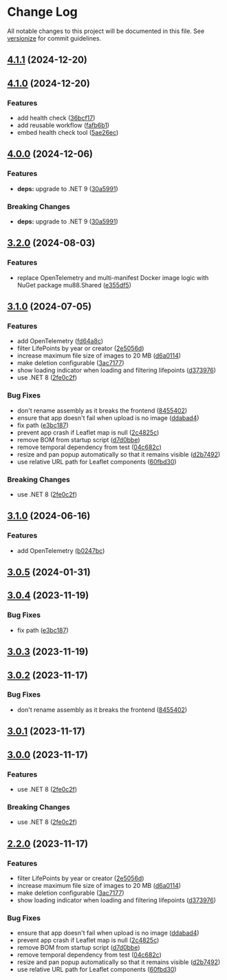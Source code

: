 # Change Log

All notable changes to this project will be documented in this file. See [versionize](https://github.com/versionize/versionize) for commit guidelines.

<a name="4.1.1"></a>
## [4.1.1](https://www.github.com/mu88/ThisIsYourLife/releases/tag/v4.1.1) (2024-12-20)

<a name="4.1.0"></a>
## [4.1.0](https://www.github.com/mu88/ThisIsYourLife/releases/tag/v4.1.0) (2024-12-20)

### Features

* add health check ([36bcf17](https://www.github.com/mu88/ThisIsYourLife/commit/36bcf1797b27bbc23901e813dddaf63240518916))
* add reusable workflow ([fafb6b1](https://www.github.com/mu88/ThisIsYourLife/commit/fafb6b1de46c1940c4e8c6a8698881ac615c2f13))
* embed health check tool ([5ae26ec](https://www.github.com/mu88/ThisIsYourLife/commit/5ae26ece4da8b0a190438f3d6d4620d8d7f43808))

<a name="4.0.0"></a>
## [4.0.0](https://www.github.com/mu88/ThisIsYourLife/releases/tag/v4.0.0) (2024-12-06)

### Features

* **deps:** upgrade to .NET 9 ([30a5991](https://www.github.com/mu88/ThisIsYourLife/commit/30a59917e0d19261fe45de41c890d2894290c232))

### Breaking Changes

* **deps:** upgrade to .NET 9 ([30a5991](https://www.github.com/mu88/ThisIsYourLife/commit/30a59917e0d19261fe45de41c890d2894290c232))

<a name="3.2.0"></a>
## [3.2.0](https://www.github.com/mu88/ThisIsYourLife/releases/tag/v3.2.0) (2024-08-03)

### Features

* replace OpenTelemetry and multi-manifest Docker image logic with NuGet package mu88.Shared ([e355df5](https://www.github.com/mu88/ThisIsYourLife/commit/e355df5bbcf4e885cbd946113401bba47a2078a2))

<a name="3.1.0"></a>
## [3.1.0](https://www.github.com/mu88/ThisIsYourLife/releases/tag/v3.1.0) (2024-07-05)

### Features

* add OpenTelemetry ([fd64a8c](https://www.github.com/mu88/ThisIsYourLife/commit/fd64a8c60d83efdd9100a7d19e45b51e6c0dda34))
* filter LifePoints by year or creator ([2e5056d](https://www.github.com/mu88/ThisIsYourLife/commit/2e5056dda6f54f73f02cc37bccc5fb43af315cd4))
* increase maximum file size of images to 20 MB ([d6a0114](https://www.github.com/mu88/ThisIsYourLife/commit/d6a01149c5fc6a46a0c84bdbc07bce67a45ef117))
* make deletion configurable ([3ac7177](https://www.github.com/mu88/ThisIsYourLife/commit/3ac7177f5f633e5ff5a84c4d624a8b6ca37ddbf6))
* show loading indicator when loading and filtering lifepoints ([d373976](https://www.github.com/mu88/ThisIsYourLife/commit/d3739762bab3874db7cfe143a31a2a748192166f))
* use .NET 8 ([2fe0c2f](https://www.github.com/mu88/ThisIsYourLife/commit/2fe0c2fe18be39a569e027ca40c7b398ec82792d))

### Bug Fixes

* don't rename assembly as it breaks the frontend ([8455402](https://www.github.com/mu88/ThisIsYourLife/commit/8455402e7511f1e621a1540fcf684ad9fe8412e4))
* ensure that app doesn't fail when upload is no image ([ddabad4](https://www.github.com/mu88/ThisIsYourLife/commit/ddabad4f032a220915ac5386d056d910821cefee))
* fix path ([e3bc187](https://www.github.com/mu88/ThisIsYourLife/commit/e3bc187d92d93761318269aa3e587356fd4b6e6c))
* prevent app crash if Leaflet map is null ([2c4825c](https://www.github.com/mu88/ThisIsYourLife/commit/2c4825c32805bf9c85db7111bbcce5099c94c335))
* remove BOM from startup script ([d7d0bbe](https://www.github.com/mu88/ThisIsYourLife/commit/d7d0bbef1515bc205293a293af958b83993918a4))
* remove temporal dependency from test ([04c682c](https://www.github.com/mu88/ThisIsYourLife/commit/04c682c6169bfecce88b36a6f074ea8276c1e837))
* resize and pan popup automatically so that it remains visible ([d2b7492](https://www.github.com/mu88/ThisIsYourLife/commit/d2b74922dff90b107f81b44ed7f650ff29a0d343))
* use relative URL path for Leaflet components ([60fbd30](https://www.github.com/mu88/ThisIsYourLife/commit/60fbd30952b6e2b4174f3b3623ece2bf5847950c))

### Breaking Changes

* use .NET 8 ([2fe0c2f](https://www.github.com/mu88/ThisIsYourLife/commit/2fe0c2fe18be39a569e027ca40c7b398ec82792d))

<a name="3.1.0"></a>
## [3.1.0](https://www.github.com/mu88/ThisIsYourLife/releases/tag/v3.1.0) (2024-06-16)

### Features

* add OpenTelemetry ([b0247bc](https://www.github.com/mu88/ThisIsYourLife/commit/b0247bcab61fd0c4050429b6dd0ab61395f6a0c5))

<a name="3.0.5"></a>
## [3.0.5](https://www.github.com/mu88/ThisIsYourLife/releases/tag/v3.0.5) (2024-01-31)

<a name="3.0.4"></a>
## [3.0.4](https://www.github.com/mu88/ThisIsYourLife/releases/tag/v3.0.4) (2023-11-19)

### Bug Fixes

* fix path ([e3bc187](https://www.github.com/mu88/ThisIsYourLife/commit/e3bc187d92d93761318269aa3e587356fd4b6e6c))

<a name="3.0.3"></a>
## [3.0.3](https://www.github.com/mu88/ThisIsYourLife/releases/tag/v3.0.3) (2023-11-19)

<a name="3.0.2"></a>
## [3.0.2](https://www.github.com/mu88/ThisIsYourLife/releases/tag/v3.0.2) (2023-11-17)

### Bug Fixes

* don't rename assembly as it breaks the frontend ([8455402](https://www.github.com/mu88/ThisIsYourLife/commit/8455402e7511f1e621a1540fcf684ad9fe8412e4))

<a name="3.0.1"></a>
## [3.0.1](https://www.github.com/mu88/ThisIsYourLife/releases/tag/v3.0.1) (2023-11-17)

<a name="3.0.0"></a>
## [3.0.0](https://www.github.com/mu88/ThisIsYourLife/releases/tag/v3.0.0) (2023-11-17)

### Features

* use .NET 8 ([2fe0c2f](https://www.github.com/mu88/ThisIsYourLife/commit/2fe0c2fe18be39a569e027ca40c7b398ec82792d))

### Breaking Changes

* use .NET 8 ([2fe0c2f](https://www.github.com/mu88/ThisIsYourLife/commit/2fe0c2fe18be39a569e027ca40c7b398ec82792d))

<a name="2.2.0"></a>
## [2.2.0](https://www.github.com/mu88/ThisIsYourLife/releases/tag/v2.2.0) (2023-11-17)

### Features

* filter LifePoints by year or creator ([2e5056d](https://www.github.com/mu88/ThisIsYourLife/commit/2e5056dda6f54f73f02cc37bccc5fb43af315cd4))
* increase maximum file size of images to 20 MB ([d6a0114](https://www.github.com/mu88/ThisIsYourLife/commit/d6a01149c5fc6a46a0c84bdbc07bce67a45ef117))
* make deletion configurable ([3ac7177](https://www.github.com/mu88/ThisIsYourLife/commit/3ac7177f5f633e5ff5a84c4d624a8b6ca37ddbf6))
* show loading indicator when loading and filtering lifepoints ([d373976](https://www.github.com/mu88/ThisIsYourLife/commit/d3739762bab3874db7cfe143a31a2a748192166f))

### Bug Fixes

* ensure that app doesn't fail when upload is no image ([ddabad4](https://www.github.com/mu88/ThisIsYourLife/commit/ddabad4f032a220915ac5386d056d910821cefee))
* prevent app crash if Leaflet map is null ([2c4825c](https://www.github.com/mu88/ThisIsYourLife/commit/2c4825c32805bf9c85db7111bbcce5099c94c335))
* remove BOM from startup script ([d7d0bbe](https://www.github.com/mu88/ThisIsYourLife/commit/d7d0bbef1515bc205293a293af958b83993918a4))
* remove temporal dependency from test ([04c682c](https://www.github.com/mu88/ThisIsYourLife/commit/04c682c6169bfecce88b36a6f074ea8276c1e837))
* resize and pan popup automatically so that it remains visible ([d2b7492](https://www.github.com/mu88/ThisIsYourLife/commit/d2b74922dff90b107f81b44ed7f650ff29a0d343))
* use relative URL path for Leaflet components ([60fbd30](https://www.github.com/mu88/ThisIsYourLife/commit/60fbd30952b6e2b4174f3b3623ece2bf5847950c))

